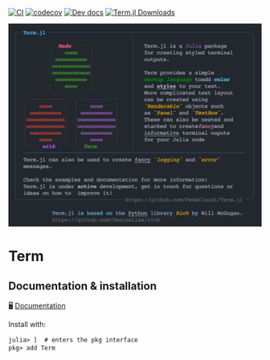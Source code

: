 [![CI](https://github.com/FedeClaudi/Term.jl/actions/workflows/CI.yml/badge.svg)](https://github.com/FedeClaudi/Term.jl/actions/workflows/CI.yml)
[![codecov](https://codecov.io/gh/FedeClaudi/Term.jl/branch/master/graph/badge.svg?token=SZM70KS8PK)](https://codecov.io/gh/FedeClaudi/Term.jl)
[![Dev docs](https://img.shields.io/badge/docs-dev-blue.svg)](https://fedeclaudi.github.io/Term.jl/dev/)
[![Term.jl Downloads](https://shields.io/endpoint?url=https://pkgs.genieframework.com/api/v1/badge/Term)](https://pkgs.genieframework.com?packages=Term)

![](logo.png)


# Term

## Documentation & installation

🖥️  [Documentation](https://fedeclaudi.github.io/Term.jl/dev/) 


Install with:
```
julia> ]  # enters the pkg interface
pkg> add Term
```
